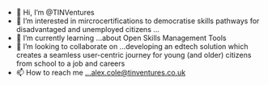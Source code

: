 - 👋 Hi, I’m @TINVentures
- 👀 I’m interested in mircrocertifications to democratise skills pathways for disadvantaged and unemployed citizens ...
- 🌱 I’m currently learning ...about Open Skills Management Tools
- 💞️ I’m looking to collaborate on ...developing an edtech solution which creates a seamless user-centric journey for young (and older) citizens from school to a job and careers
- 📫 How to reach me ...alex.cole@tinventures.co.uk

<!---
TINVentures/TINVentures is a ✨ special ✨ repository because its `README.md` (this file) appears on your GitHub profile.
You can click the Preview link to take a look at your changes.
--->
